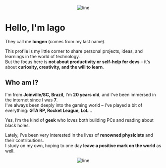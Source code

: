 <p align="center">
  <img src="https://www.animatedimages.org/data/media/562/animated-line-image-0378.gif" alt="line" />
</p>

# Hello, I'm Iago

They call me **longen** (comes from my last name).

This profile is my little corner to share personal projects, ideas, and learnings in the world of technology.  
But the focus here is **not about productivity or self-help for devs** – it's about **curiosity, creativity, and the will to learn**.

## Who am I?

I'm from **Joinville/SC, Brazil**, I'm **20 years old**, and I've been immersed in the internet since I was **7**.  
I've always been deeply into the gaming world – I’ve played a bit of everything: **GTA RP, Rocket League, LoL**...

Yes, I’m the kind of **geek** who loves both building PCs and reading about black holes.

Lately, I’ve been very interested in the lives of **renowned physicists** and their contributions.  
I study on my own, hoping to one day **leave a positive mark on the world** as well.

<p align="center">
  <img src="https://www.animatedimages.org/data/media/562/animated-line-image-0378.gif" alt="line" />
</p>

